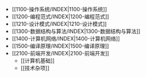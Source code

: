 - [[1100-操作系统/INDEX|1100-操作系统]]
- [[1200-编程范式/INDEX|1200-编程范式]]
- [[1210-设计模式/INDEX|1210-设计模式]]
- [[1300-数据结构与算法/INDEX|1300-数据结构与算法]]
- [[1400-计算机网络/INDEX|1400-计算机网络]]
- [[1500-编译原理/INDEX|1500-编译原理]]
- [[2100-前端开发/INDEX|2100-前端开发]]
  - [[计算机基础]]
  - [[技术杂项]]
